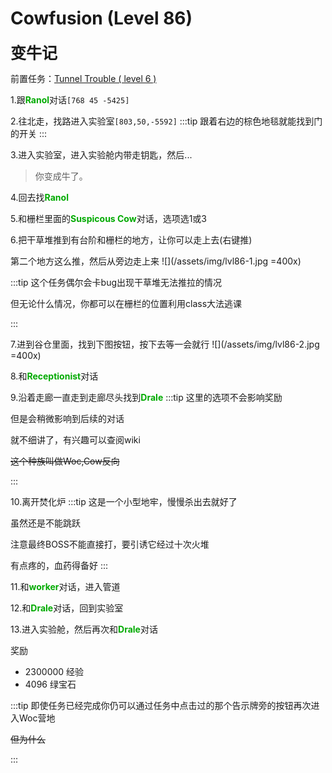# Cowfusion (Level 86)
<span style="font-size: 25px;">**变牛记**</span>

前置任务：[Tunnel Trouble ( level 6 )](/quests/lvl1-10/level%206%20-%20tunnel%20trouble.html)

1.跟<font color=00AA00>**Ranol**</font>对话`[768 45 -5425]`

2.往北走，找路进入实验室`[803,50,-5592]`
:::tip
跟着右边的棕色地毯就能找到门的开关
:::

3.进入实验室，进入实验舱内带走钥匙，然后...

>你变成牛了。

4.回去找<font color=00AA00>**Ranol**</font>

5.和栅栏里面的<font color=00AA00>**Suspicous Cow**</font>对话，选项选1或3

6.把干草堆推到有台阶和栅栏的地方，让你可以走上去(右键推)

第二个地方这么推，然后从旁边走上来
![](/assets/img/lvl86-1.jpg =400x)

:::tip
这个任务偶尔会卡bug出现干草堆无法推拉的情况

但无论什么情况，你都可以在栅栏的位置利用class大法逃课

:::

7.进到谷仓里面，找到下图按钮，按下去等一会就行
![](/assets/img/lvl86-2.jpg =400x)

8.和<font color=00AA00>**Receptionist**</font>对话

9.沿着走廊一直走到走廊尽头找到<font color=00AA00>**Drale**</font>
:::tip
这里的选项不会影响奖励

但是会稍微影响到后续的对话

就不细讲了，有兴趣可以查阅wiki

~~这个种族叫做Woc,Cow反向~~

:::

10.离开焚化炉
:::tip
这是一个小型地牢，慢慢杀出去就好了

虽然还是不能跳跃

注意最终BOSS不能直接打，要引诱它经过十次火堆

有点疼的，血药得备好
:::

11.和<font color=00AA00>**worker**</font>对话，进入管道

12.和<font color=00AA00>**Drale**</font>对话，回到实验室

13.进入实验舱，然后再次和<font color=00AA00>**Drale**</font>对话

奖励
+ 2300000 经验
+ 4096 绿宝石

:::tip
即使任务已经完成你仍可以通过任务中点击过的那个告示牌旁的按钮再次进入Woc营地

~~但为什么~~

:::